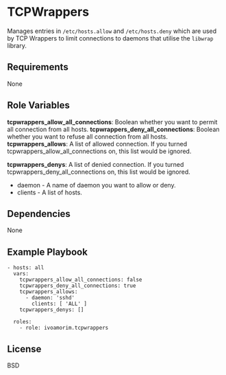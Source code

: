 TCPWrappers
=========

Manages entries in `/etc/hosts.allow` and `/etc/hosts.deny` which are used by TCP Wrappers to limit connections to daemons that utilise the `libwrap` library.

Requirements
------------

None

Role Variables
--------------

**tcpwrappers_allow_all_connections**: Boolean whether you want to permit all connection from all hosts.
**tcpwrappers_deny_all_connections**: Boolean whether you want to refuse all connection from all hosts.
**tcpwrappers_allows**: A list of allowed connection. If you turned tcpwrappers_allow_all_connections on, this list would be ignored.

**tcpwrappers_denys**: A list of denied connection. If you turned tcpwrappers_deny_all_connections on, this list would be ignored.

* daemon - A name of daemon you want to allow or deny.
* clients - A list of hosts.

Dependencies
------------

None

Example Playbook
----------------
```
- hosts: all
  vars:
    tcpwrappers_allow_all_connections: false
    tcpwrappers_deny_all_connections: true
    tcpwrappers_allows:
      - daemon: 'sshd'
        clients: [ 'ALL' ]
    tcpwrappers_denys: []

  roles:
    - role: ivoamorim.tcpwrappers
```

License
-------

BSD
